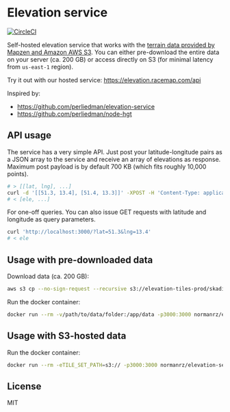 # Elevation service

[![CircleCI](https://circleci.com/gh/racemap/elevation-service.svg?style=svg)](https://circleci.com/gh/racemap/elevation-service)

Self-hosted elevation service that works with the [terrain data provided by Mapzen and Amazon AWS S3](https://registry.opendata.aws/terrain-tiles/). You can either pre-download the entire data on your server (ca. 200 GB) or access directly on S3 (for minimal latency from `us-east-1` region).

Try it out with our hosted service: https://elevation.racemap.com/api

Inspired by:

- https://github.com/perliedman/elevation-service
- https://github.com/perliedman/node-hgt

## API usage

The service has a very simple API. Just post your latitude-longitude pairs as a JSON array to the service and receive an array of elevations as response. Maximum post payload is by default 700 KB (which fits roughly 10,000 points).

```bash
# > [[lat, lng], ...]
curl -d '[[51.3, 13.4], [51.4, 13.3]]' -XPOST -H 'Content-Type: application/json' http://localhost:3000
# < [ele, ...]
```

For one-off queries. You can also issue GET requests with latitude and longitude as query parameters.

```bash
curl 'http://localhost:3000/?lat=51.3&lng=13.4'
# < ele
```

## Usage with pre-downloaded data

Download data (ca. 200 GB):

```bash
aws s3 cp --no-sign-request --recursive s3://elevation-tiles-prod/skadi /path/to/data/folder
```

Run the docker container:

```bash
docker run --rm -v/path/to/data/folder:/app/data -p3000:3000 normanrz/elevation-service
```

## Usage with S3-hosted data

Run the docker container:

```bash
docker run --rm -eTILE_SET_PATH=s3:// -p3000:3000 normanrz/elevation-service
```

## License

MIT
